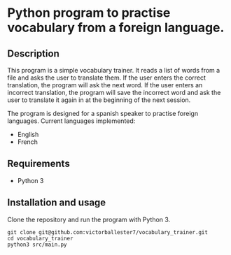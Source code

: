 # Python program to practise vocabulary from a foreign language.

## Description

This program is a simple vocabulary trainer. It reads a list of words from a file and asks the user to translate them. If the user enters the correct translation, the program will ask the next word. If the user enters an incorrect translation, the program will save the incorrect word and ask the user to translate it again in at the beginning of the next session.

The program is designed for a spanish speaker to practise foreign languages.
Current languages implemented:

- English
- French

## Requirements

- Python 3

## Installation and usage

Clone the repository and run the program with Python 3.

```
git clone git@github.com:victorballester7/vocabulary_trainer.git
cd vocabulary_trainer
python3 src/main.py
```
